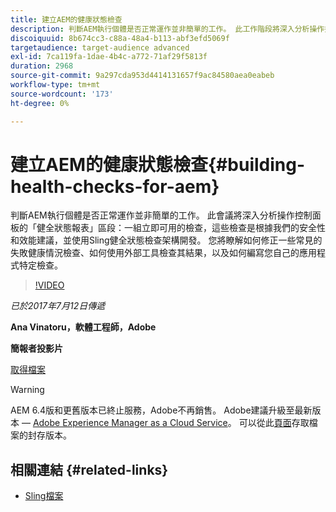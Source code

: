 ```yaml
---
title: 建立AEM的健康狀態檢查
description: 判斷AEM執行個體是否正常運作並非簡單的工作。 此工作階段將深入分析操作控制面板的「健全狀態報表」區段。
discoiquuid: 8b674cc3-c88a-48a4-b113-abf3efd5069f
targetaudience: target-audience advanced
exl-id: 7ca119fa-1dae-4b4c-a772-71af29f5813f
duration: 2968
source-git-commit: 9a297cda953d4414131657f9ac84580aea0eabeb
workflow-type: tm+mt
source-wordcount: '173'
ht-degree: 0%

---
```


# 建立AEM的健康狀態檢查{#building-health-checks-for-aem}

判斷AEM執行個體是否正常運作並非簡單的工作。 此會議將深入分析操作控制面板的「健全狀態報表」區段：一組立即可用的檢查，這些檢查是根據我們的安全性和效能建議，並使用Sling健全狀態檢查架構開發。 您將瞭解如何修正一些常見的失敗健康情況檢查、如何使用外部工具檢查其結果，以及如何編寫您自己的應用程式特定檢查。

>[!VIDEO](https://video.tv.adobe.com/v/19026/?quality=9)

*已於2017年7月12日傳遞*

**Ana Vinatoru，軟體工程師，Adobe**

**簡報者投影片**

[取得檔案](assets/aem-gems-health-checks-for-aem.pdf)

>[!WARNING]
>
>AEM 6.4版和更舊版本已終止服務，Adobe不再銷售。  Adobe建議升級至最新版本 — [Adobe Experience Manager as a Cloud Service](https://experienceleague.adobe.com/docs/experience-manager-cloud-service.html)。  可以從此[頁面](https://experienceleague.adobe.com/docs/experience-manager-release-information/aem-release-updates/previous-updates/aem-previous-versions.html)存取檔案的封存版本。

## 相關連結 {#related-links}

* [Sling檔案](https://sling.apache.org/documentation/bundles/sling-health-check-tool.html)
